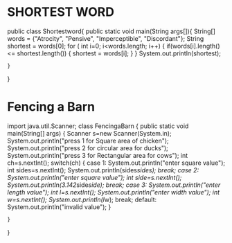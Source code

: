 # SHORTEST WORD


public class Shortestword{
    public static void main(String args[]){
        String[] words =  {"Atrocity", "Pensive", "Imperceptible", "Discordant"};
        String shortest = words[0];
        for ( int i=0; i<words.length; i++)
        {
            if(words[i].length() <= shortest.length())
            {
                shortest = words[i];
            }
        }
        System.out.println(shortest);

    }
}



# Fencing a Barn


import java.util.Scanner;
class FencingaBarn
{
    public static void main(String[] args)
    {
        Scanner s=new Scanner(System.in);
        System.out.println("press 1 for Square area of chicken");
        System.out.println("press 2 for circular area for ducks");
        System.out.println("press 3 for Rectangular area for cows");
        int ch=s.nextInt();
        switch(ch)
        {
            case 1: 
                System.out.println("enter square value");
                int sides=s.nextInt();
                System.out.println(sides*sides);
                break;
            case 2:
                System.out.println("enter square value");
                int side=s.nextInt();
                System.out.println(3.142*side*side);
                break;
            case 3:
                System.out.println("enter length  value");
                int l=s.nextInt();
                System.out.println("enter width value");
                int w=s.nextInt();
                System.out.println(l*w);
                break;
            default:
                System.out.println("invalid value");
        }
        
        
    }
}

